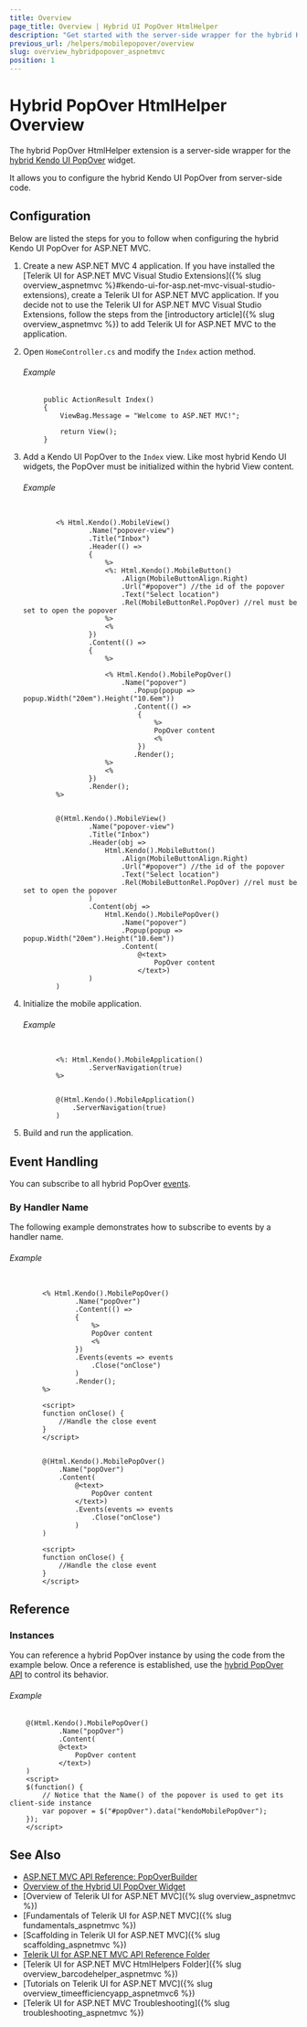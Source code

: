 ```yaml
---
title: Overview
page_title: Overview | Hybrid UI PopOver HtmlHelper
description: "Get started with the server-side wrapper for the hybrid Kendo UI PopOver widget for ASP.NET MVC."
previous_url: /helpers/mobilepopover/overview
slug: overview_hybridpopover_aspnetmvc
position: 1
---
```


# Hybrid PopOver HtmlHelper Overview

The hybrid PopOver HtmlHelper extension is a server-side wrapper for the [hybrid Kendo UI PopOver](http://demos.telerik.com/kendo-ui/m/index#popover/index) widget.

It allows you to configure the hybrid Kendo UI PopOver from server-side code.

## Configuration

Below are listed the steps for you to follow when configuring the hybrid Kendo UI PopOver for ASP.NET MVC.

1. Create a new ASP.NET MVC 4 application. If you have installed the [Telerik UI for ASP.NET MVC Visual Studio Extensions]({% slug overview_aspnetmvc %}#kendo-ui-for-asp.net-mvc-visual-studio-extensions), create a Telerik UI for ASP.NET MVC application. If you decide not to use the Telerik UI for ASP.NET MVC Visual Studio Extensions, follow the steps from the [introductory article]({% slug overview_aspnetmvc %}) to add Telerik UI for ASP.NET MVC to the application.

1. Open `HomeController.cs` and modify the `Index` action method.

    ###### Example

            public ActionResult Index()
            {
                ViewBag.Message = "Welcome to ASP.NET MVC!";

                return View();
            }

1. Add a Kendo UI PopOver to the `Index` view. Like most hybrid Kendo UI widgets, the PopOver must be initialized within the hybrid View content.

    ###### Example

    ```tab-ASPX

            <% Html.Kendo().MobileView()
                    .Name("popover-view")
                    .Title("Inbox")
                    .Header(() =>
                    {
                        %>
                        <%: Html.Kendo().MobileButton()
                            .Align(MobileButtonAlign.Right)
                            .Url("#popover") //the id of the popover
                            .Text("Select location")
                            .Rel(MobileButtonRel.PopOver) //rel must be set to open the popover
                        %>
                        <%
                    })
                    .Content(() =>
                    {
                        %>

                        <% Html.Kendo().MobilePopOver()
                            .Name("popover")
                               .Popup(popup => popup.Width("20em").Height("10.6em"))
                               .Content(() =>
                                {
                                    %>
                                    PopOver content
                                    <%
                                })
                               .Render();
                        %>
                        <%
                    })
                    .Render();
            %>
    ```
    ```tab-Razor

            @(Html.Kendo().MobileView()
                    .Name("popover-view")
                    .Title("Inbox")
                    .Header(obj =>
                        Html.Kendo().MobileButton()
                            .Align(MobileButtonAlign.Right)
                            .Url("#popover") //the id of the popover
                            .Text("Select location")
                            .Rel(MobileButtonRel.PopOver) //rel must be set to open the popover
                    )
                    .Content(obj =>
                        Html.Kendo().MobilePopOver()
                            .Name("popover")
                            .Popup(popup => popup.Width("20em").Height("10.6em"))
                            .Content(
                                @<text>
                                    PopOver content
                                </text>)
                    )
            )
    ```

1. Initialize the mobile application.

    ###### Example

    ```tab-ASPX

            <%: Html.Kendo().MobileApplication()
                    .ServerNavigation(true)
            %>
    ```
    ```tab-Razor

            @(Html.Kendo().MobileApplication()
                .ServerNavigation(true)
            )
    ```

1. Build and run the application.

## Event Handling

You can subscribe to all hybrid PopOver [events](../http://docs.telerik.com/kendo-ui/api/javascript/mobile/ui/popover#events).

### By Handler Name

The following example demonstrates how to subscribe to events by a handler name.

###### Example

```tab-ASPX

        <% Html.Kendo().MobilePopOver()
                .Name("popOver")
                .Content(() =>
                {
                    %>
                    PopOver content
                    <%
                })
                .Events(events => events
                    .Close("onClose")
                )
                .Render();
        %>

        <script>
        function onClose() {
            //Handle the close event
        }
        </script>
```
```tab-Razor

        @(Html.Kendo().MobilePopOver()
            .Name("popOver")
            .Content(
                @<text>
                    PopOver content
                </text>)
                .Events(events => events
                    .Close("onClose")
                )
        )

        <script>
        function onClose() {
            //Handle the close event
        }
        </script>
```

## Reference

### Instances

You can reference a hybrid PopOver instance by using the code from the example below. Once a reference is established, use the [hybrid PopOver API](../http://docs.telerik.com/kendo-ui/api/javascript/mobile/ui/popover#methods) to control its behavior.

###### Example

        @(Html.Kendo().MobilePopOver()
                .Name("popOver")
                .Content(
                @<text>
                    PopOver content
                </text>)
        )
        <script>
        $(function() {
            // Notice that the Name() of the popover is used to get its client-side instance
            var popover = $("#popOver").data("kendoMobilePopOver");
        });
        </script>

## See Also

* [ASP.NET MVC API Reference: PopOverBuilder](http://docs.telerik.com/aspnet-mvc/api/Kendo.Mvc.UI.Fluent/MobilePopOverBuilder)
* [Overview of the Hybrid UI PopOver Widget](http://docs.telerik.com/kendo-ui/controls/hybrid/popover/popover)
* [Overview of Telerik UI for ASP.NET MVC]({% slug overview_aspnetmvc %})
* [Fundamentals of Telerik UI for ASP.NET MVC]({% slug fundamentals_aspnetmvc %})
* [Scaffolding in Telerik UI for ASP.NET MVC]({% slug scaffolding_aspnetmvc %})
* [Telerik UI for ASP.NET MVC API Reference Folder](/api/Kendo.Mvc/AggregateFunction)
* [Telerik UI for ASP.NET MVC HtmlHelpers Folder]({% slug overview_barcodehelper_aspnetmvc %})
* [Tutorials on Telerik UI for ASP.NET MVC]({% slug overview_timeefficiencyapp_aspnetmvc6 %})
* [Telerik UI for ASP.NET MVC Troubleshooting]({% slug troubleshooting_aspnetmvc %})
